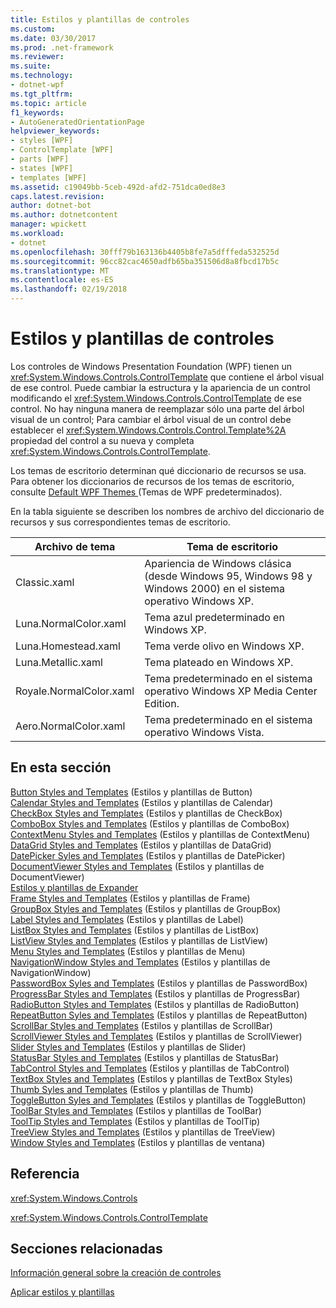 ```yaml
---
title: Estilos y plantillas de controles
ms.custom: 
ms.date: 03/30/2017
ms.prod: .net-framework
ms.reviewer: 
ms.suite: 
ms.technology:
- dotnet-wpf
ms.tgt_pltfrm: 
ms.topic: article
f1_keywords:
- AutoGeneratedOrientationPage
helpviewer_keywords:
- styles [WPF]
- ControlTemplate [WPF]
- parts [WPF]
- states [WPF]
- templates [WPF]
ms.assetid: c19049bb-5ceb-492d-afd2-751dca0ed8e3
caps.latest.revision: 
author: dotnet-bot
ms.author: dotnetcontent
manager: wpickett
ms.workload:
- dotnet
ms.openlocfilehash: 30fff79b163136b4405b8fe7a5dfffeda532525d
ms.sourcegitcommit: 96cc82cac4650adfb65ba351506d8a8fbcd17b5c
ms.translationtype: MT
ms.contentlocale: es-ES
ms.lasthandoff: 02/19/2018
---
```

# <a name="control-styles-and-templates"></a>Estilos y plantillas de controles
Los controles de Windows Presentation Foundation (WPF) tienen un <xref:System.Windows.Controls.ControlTemplate> que contiene el árbol visual de ese control. Puede cambiar la estructura y la apariencia de un control modificando el <xref:System.Windows.Controls.ControlTemplate> de ese control. No hay ninguna manera de reemplazar sólo una parte del árbol visual de un control; Para cambiar el árbol visual de un control debe establecer el <xref:System.Windows.Controls.Control.Template%2A> propiedad del control a su nueva y completa <xref:System.Windows.Controls.ControlTemplate>.  
  
 Los temas de escritorio determinan qué diccionario de recursos se usa. Para obtener los diccionarios de recursos de los temas de escritorio, consulte [Default WPF Themes ](http://go.microsoft.com/fwlink/?LinkID=158252) (Temas de WPF predeterminados).  
  
 En la tabla siguiente se describen los nombres de archivo del diccionario de recursos y sus correspondientes temas de escritorio.  
  
|Archivo de tema|Tema de escritorio|  
|----------------|-------------------|  
|Classic.xaml|Apariencia de Windows clásica (desde Windows 95, Windows 98 y Windows 2000) en el sistema operativo Windows XP.|  
|Luna.NormalColor.xaml|Tema azul predeterminado en Windows XP.|  
|Luna.Homestead.xaml|Tema verde olivo en Windows XP.|  
|Luna.Metallic.xaml|Tema plateado en Windows XP.|  
|Royale.NormalColor.xaml|Tema predeterminado en el sistema operativo Windows XP Media Center Edition.|  
|Aero.NormalColor.xaml|Tema predeterminado en el sistema operativo Windows Vista.|  
  
## <a name="in-this-section"></a>En esta sección  
 [Button Styles and Templates](../../../../docs/framework/wpf/controls/button-styles-and-templates.md) (Estilos y plantillas de Button)  
 [Calendar Styles and Templates](../../../../docs/framework/wpf/controls/calendar-styles-and-templates.md) (Estilos y plantillas de Calendar)  
 [CheckBox Styles and Templates](../../../../docs/framework/wpf/controls/checkbox-styles-and-templates.md) (Estilos y plantillas de CheckBox)  
 [ComboBox Styles and Templates](../../../../docs/framework/wpf/controls/combobox-styles-and-templates.md) (Estilos y plantillas de ComboBox)  
 [ContextMenu Styles and Templates](../../../../docs/framework/wpf/controls/contextmenu-styles-and-templates.md) (Estilos y plantillas de ContextMenu)  
 [DataGrid Styles and Templates](../../../../docs/framework/wpf/controls/datagrid-styles-and-templates.md) (Estilos y plantillas de DataGrid)  
 [DatePicker Syles and Templates](../../../../docs/framework/wpf/controls/datepicker-styles-and-templates.md) (Estilos y plantillas de DatePicker)  
 [DocumentViewer Styles and Templates](../../../../docs/framework/wpf/controls/documentviewer-styles-and-templates.md) (Estilos y plantillas de DocumentViewer)  
 [Estilos y plantillas de Expander](../../../../docs/framework/wpf/controls/expander-styles-and-templates.md)  
 [Frame Styles and Templates](../../../../docs/framework/wpf/controls/frame-styles-and-templates.md) (Estilos y plantillas de Frame)  
 [GroupBox Styles and Templates](../../../../docs/framework/wpf/controls/groupbox-styles-and-templates.md) (Estilos y plantillas de GroupBox)  
 [Label Styles and Templates](../../../../docs/framework/wpf/controls/label-styles-and-templates.md) (Estilos y plantillas de Label)  
 [ListBox Styles and Templates](../../../../docs/framework/wpf/controls/listbox-styles-and-templates.md) (Estilos y plantillas de ListBox)  
 [ListView Styles and Templates](../../../../docs/framework/wpf/controls/listview-styles-and-templates.md) (Estilos y plantillas de ListView)  
 [Menu Styles and Templates](../../../../docs/framework/wpf/controls/menu-styles-and-templates.md) (Estilos y plantillas de Menu)  
 [NavigationWindow Styles and Templates](../../../../docs/framework/wpf/controls/navigationwindow-styles-and-templates.md) (Estilos y plantillas de NavigationWindow)  
 [PasswordBox Syles and Templates](../../../../docs/framework/wpf/controls/passwordbox-syles-and-templates.md) (Estilos y plantillas de PasswordBox)  
 [ProgressBar Styles and Templates](../../../../docs/framework/wpf/controls/progressbar-styles-and-templates.md) (Estilos y plantillas de ProgressBar)  
 [RadioButton Styles and Templates](../../../../docs/framework/wpf/controls/radiobutton-styles-and-templates.md) (Estilos y plantillas de RadioButton)  
 [RepeatButton Syles and Templates](../../../../docs/framework/wpf/controls/repeatbutton-syles-and-templates.md) (Estilos y plantillas de RepeatButton)  
 [ScrollBar Styles and Templates](../../../../docs/framework/wpf/controls/scrollbar-styles-and-templates.md) (Estilos y plantillas de ScrollBar)  
 [ScrollViewer Styles and Templates](../../../../docs/framework/wpf/controls/scrollviewer-styles-and-templates.md) (Estilos y plantillas de ScrollViewer)  
 [Slider Styles and Templates](../../../../docs/framework/wpf/controls/slider-styles-and-templates.md) (Estilos y plantillas de Slider)  
 [StatusBar Styles and Templates](../../../../docs/framework/wpf/controls/statusbar-styles-and-templates.md) (Estilos y plantillas de StatusBar)  
 [TabControl Styles and Templates](../../../../docs/framework/wpf/controls/tabcontrol-styles-and-templates.md) (Estilos y plantillas de TabControl)  
 [TextBox Styles and Templates](../../../../docs/framework/wpf/controls/textbox-styles-and-templates.md) (Estilos y plantillas de TextBox Styles)  
 [Thumb Syles and Templates](../../../../docs/framework/wpf/controls/thumb-syles-and-templates.md) (Estilos y plantillas de Thumb)  
 [ToggleButton Syles and Templates](../../../../docs/framework/wpf/controls/togglebutton-syles-and-templates.md) (Estilos y plantillas de ToggleButton)  
 [ToolBar Styles and Templates](../../../../docs/framework/wpf/controls/toolbar-styles-and-templates.md) (Estilos y plantillas de ToolBar)  
 [ToolTip Styles and Templates](../../../../docs/framework/wpf/controls/tooltip-styles-and-templates.md) (Estilos y plantillas de ToolTip)  
 [TreeView Styles and Templates](../../../../docs/framework/wpf/controls/treeview-styles-and-templates.md) (Estilos y plantillas de TreeView)  
 [Window Styles and Templates](../../../../docs/framework/wpf/controls/window-styles-and-templates.md) (Estilos y plantillas de ventana)  
  
## <a name="reference"></a>Referencia  
 <xref:System.Windows.Controls>  
  
 <xref:System.Windows.Controls.ControlTemplate>  
  
## <a name="related-sections"></a>Secciones relacionadas  
 [Información general sobre la creación de controles](../../../../docs/framework/wpf/controls/control-authoring-overview.md)  
  
 [Aplicar estilos y plantillas](../../../../docs/framework/wpf/controls/styling-and-templating.md)
